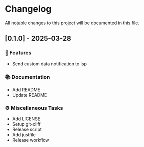 # Changelog

All notable changes to this project will be documented in this file.

## [0.1.0] - 2025-03-28

### 🚀 Features

- Send custom data notification to lsp

### 📚 Documentation

- Add README
- Update README

### ⚙️ Miscellaneous Tasks

- Add LICENSE
- Setup git-cliff
- Release script
- Add justfile
- Release workflow

<!-- generated by git-cliff -->
